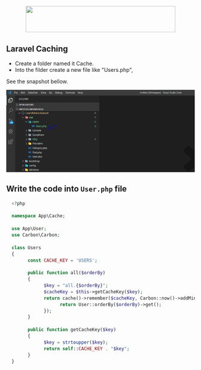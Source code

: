 <p align="center">
  <img src="https://res.cloudinary.com/dtfbvvkyp/image/upload/v1566331377/laravel-logolockup-cmyk-red.svg" width="400" height="70">
</p>


## Laravel Caching

- Create a folder named it Cache.
- Into the filder create a new file like "Users.php", </br>

See the snapshot bellow.
<p align="left">
  <img src="images/users.PNG" width="600" height="220">
</p>

## Write the code into `User.php` file


```php
  <?php
  
  namespace App\Cache;

  use App\User;
  use Carbon\Carbon;

  class Users
  {
        const CACHE_KEY = 'USERS';

        public function all($orderBy)
        {
              $key = "all.{$orderBy}";
              $cacheKey = $this->getCacheKey($key);
              return cache()->remember($cacheKey, Carbon::now()->addMinutes(5), function () use ($orderBy) {
                    return User::orderBy($orderBy)->get();
              });
        }

        public function getCacheKey($key)
        {
              $key = strtoupper($key);
              return self::CACHE_KEY . "$key";
        }
  }
```


